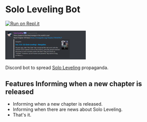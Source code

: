 # Solo Leveling Bot

[![Run on Repl.it](https://repl.it/badge/github/Kadantte/Solo-leveling-bot)](https://repl.it/github/Kadantte/Solo-leveling-bot)

<img src="res/solo-leveling.png" width="50%" alt="The 6th Roll preview">

Discord bot to spread [Solo Leveling](https://myanimelist.net/manga/121496/Solo_Leveling) propaganda.

## Features Informing when a new chapter is released
- Informing when a new chapter is released.
- Informing when there are news about Solo Leveling.
- That's it.
